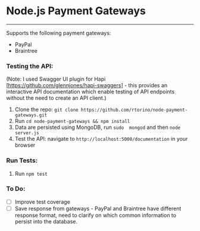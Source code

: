 # Node.js Payment Gateways

---

Supports the following payment gateways:

 * PayPal
 * Braintree

### Testing the API:
 (Note: I used Swagger UI plugin for Hapi [https://github.com/glennjones/hapi-swaggers] - this provides an interactive API documentation which enable testing of API endpoints without the need to create an API client.)

 1. Clone the repo: `git clone https://github.com/rtorino/node-payment-gateways.git`
 2. Run `cd node-payment-gateways && npm install`
 3. Data are persisted using MongoDB, run `sudo  mongod` and then `node server.js`
 4. Test the API: navigate to `http://localhost:5000/documentation` in your browser

### Run Tests:
 1. Run `npm test`

### To Do:
 - [ ] Improve test coverage
 - [ ] Save response from gateways - PayPal and Braintree have different response format, need to clarify on which common information to persist into the database.
